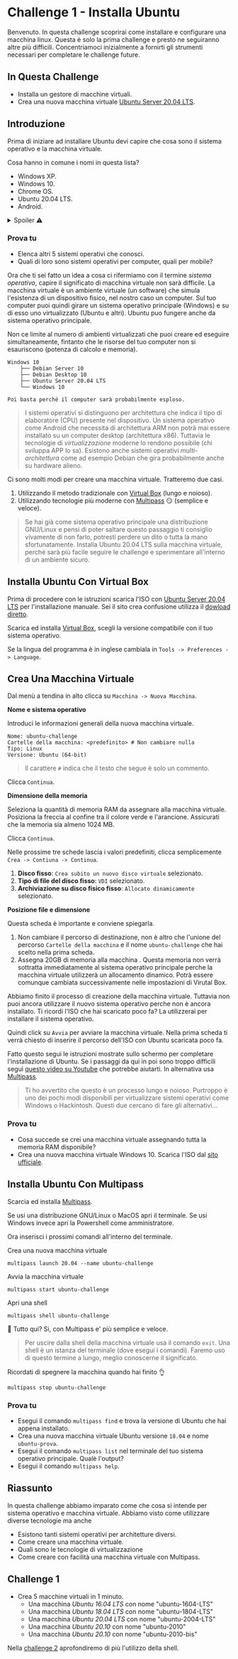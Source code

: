 [gitlab]: https://gitlab.com/
[ubuntu-downlad-server]: https://ubuntu.com/download/server/
[ubuntu-server-manual-download]: https://releases.ubuntu.com/20.04.2/ubuntu-20.04.2-live-server-amd64.iso/
[virtual-box]: https://www.virtualbox.org/
[windows-download]: https://www.microsoft.com/it-it/software-download/windows10ISO/
[multipass-download]: https://multipass.run/
[youtube-install-ubuntu]: https://youtu.be/EWAnQivQMw8?t=150
[dir-challenge-2]: ../challenge-2/

# Challenge 1 - Installa Ubuntu

Benvenuto. In questa challenge scoprirai come installare e configurare una macchina linux. Questa è solo la prima challenge e presto ne seguiranno altre più difficili. Concentriamoci inizialmente a fornirti gli strumenti necessari per completare le challenge future.

## In Questa Challenge

- Installa un gestore di macchine virtuali.
- Crea una nuova macchina virtuale [Ubuntu Server 20.04 LTS][ubuntu-downlad-server].

## Introduzione

Prima di iniziare ad installare Ubuntu devi capire che cosa sono il sistema operativo e la macchina virtuale.

Cosa hanno in comune i nomi in questa lista?

- Windows XP.
- Windows 10.
- Chrome OS.
- Ubuntu 20.04 LTS.
- Android.

<details>
<summary> Spoiler ⚠️</summary>
<p> Sono tutti quanti sistemi operativi. I primi quattro per computer, l'ultimo per mobile.</p>
</details> 

### Prova tu

- Elenca altri 5 sistemi operativi che conosci.
- Quali di loro sono sistemi operativi per computer, quali per mobile?

Ora che ti sei fatto un idea a cosa ci rifermiamo con il termine _sistema operativo_, capire il significato di macchina virtuale non sarà difficile. La macchina virtuale è un ambiente virtuale (un software) che simula l'esistenza di un dispositivo fisico, nel nostro caso un computer. Sul tuo computer puoi quindi girare un sistema operativo principale (Windows) e su di esso uno virtualizzato (Ubuntu e altri). Ubuntu puo fungere anche da sistema operativo principale.

Non ce limite al numero di ambienti virtualizzati che puoi creare ed eseguire simultaneamente, fintanto che le risorse del tuo computer non si esauriscono (potenza di calcolo e memoria).

```
Windows 10
    ├── Debian Server 10 
    ├── Debian Desktop 10
    ├── Ubuntu Server 20.04 LTS
    └── Windows 10

Poi basta perché il computer sarà probabilmente esploso.
```

> I sistemi operativi si distinguono per architettura che indica il tipo di elaboratore (CPU) presente nel dispositivo. Un sistema operativo come Android che necessita di architettura ARM non potrà mai essere installato su un computer desktop (architettura x86). Tuttavia le tecnologie di _virtualizzazione_ moderne lo rendono possibile (chi sviluppa APP lo sa). Esistono anche sistemi operativi  _multi-architettura_ come ad esempio Debian che gira probabilmente anche su hardware alieno.

Ci sono molti modi per creare una macchina virtuale. Tratteremo due casi.

1. Utilizzando il metodo tradizionale con [Virtual Box](#virtual-box) (lungo e noioso).
1. Utilizzando tecnologie più moderne con [Multipass](#multipass) 😏 (semplice e veloce).

> Se hai già come sistema operativo principale una distribuzione GNU/Linux e pensi di poter saltare questo passaggio ti consiglio vivamente di non farlo, potresti perdere un dito o tutta la mano sfortunatamente. Installa Ubuntu 20.04 LTS sulla macchina virtuale, perché sarà più facile seguire le challenge e sperimentare all'interno di un ambiente sicuro.

<a id="virtual-box"></a>
    
##  Installa Ubuntu Con Virtual Box

Prima di procedere con le istruzioni scarica l'ISO con [Ubuntu Server 20.04 LTS][ubuntu-downlad-server] per l'installazione manuale. Sei il sito crea confusione utilizza il [dowload diretto][ubuntu-server-manual-download].

Scarica ed installa [Virtual Box][virtual-box], scegli la versione compatibile con  il tuo sistema operativo.

Se la lingua del programma è in inglese cambiala in `Tools -> Preferences -> Language`.

## Crea Una Macchina Virtuale

Dal menù a tendina in alto clicca su `Macchina -> Nuova Macchina`.

**Nome e sistema operativo**

Introduci le informazioni generali della nuova macchina virtuale.

```
Nome: ubuntu-challenge
Cartelle della macchina: <predefinito> # Non cambiare nulla
Tipo: Linux
Versione: Ubuntu (64-bit)
```

> Il carattere `#` indica che il testo che segue è solo un commento.

Clicca `Continua`.

**Dimensione della memoria**

Seleziona la quantità di memoria RAM da assegnare alla macchina virtuale. Posiziona la freccia al confine tra il colore verde e l'arancione. Assicurati che la memoria sia almeno 1024 MB.

Clicca `Continua`.

Nelle prossime tre schede lascia i valori predefiniti, clicca semplicemente `Crea -> Contiuna -> Continua`.

1. **Disco fisso**:  `Crea subito un nuovo disco virtuale`  selezionato.
1. **Tipo di file del disco fisso**: `VDI`  selezionato.
1. **Archiviazione su disco fisico fisso**: `Allocato dinamicamente` selezionato.

**Posizione file e dimensione**

Questa scheda è importante e conviene spiegarla.

1. Non cambiare il percorso di destinazione, non è altro che l'unione del percorso `Cartelle della macchina` e il nome  `ubuntu-challenge`  che hai scelto nella prima scheda.
2. Assegna 20GB di memoria alla macchina . Questa memoria non verrà sottratta immediatamente al sistema operativo principale perche la macchina virtuale utilizzerà un allocamento dinamico. Potrà essere comunque cambiata successivamente nelle impostazioni di Virutal Box.

Abbiamo finito il processo di creazione della macchina virtuale. Tuttavia non puoi ancora utilizzare il nuovo sistema operativo perche non è ancora installato. Ti ricordi l'ISO che hai scaricato poco fa? La utilizzerai per installare il sistema operativo.

Quindi click su `Avvia` per avviare la macchina virtuale. Nella prima scheda ti verrà chiesto di inserire il percorso dell'ISO con Ubuntu scaricata poco fa.

Fatto questo segui le istruzioni mostrate sullo schermo per completare l'installazione di Ubuntu. Se i passaggi da qui in poi sono troppo difficili segui [questo video su Youtube][youtube-install-ubuntu] che potrebbe aiutarti. In alternativa usa [Multipass](#multipass).

> Ti ho avvertito che questo è un processo lungo e noioso. Purtroppo è uno dei pochi modi disponibili per virtualizzare sistemi operativi come Windows o Hackintosh. Questi due cercano di fare gli alternativi...

### Prova tu

- Cosa succede se crei una macchina virtuale assegnando tutta la memoria RAM disponibile?
- Crea una nuova macchina virtuale Windows 10. Scarica l'ISO dal [sito ufficiale][windows-download].

<a id="multipass"></a>

##  Installa Ubuntu Con Multipass

Scarcia ed installa [Multipass][multipass-download].

Se usi una distribuzione GNU/Linux o MacOS apri il terminale. Se usi Windows invece apri la Powershell come amministratore.

Ora inserisci i prossimi comandi all'interno del terminale.

Crea una nuova macchina virtuale

``` shell
multipass launch 20.04 --name ubuntu-challenge
```

Avvia la macchina virtuale

``` shell
multipass start ubuntu-challenge
```

Apri una shell

``` shell
multipass shell ubuntu-challenge
```

🤯 Tutto qui? Si, con Multipass e' più semplice e veloce.

> Per uscire dalla shell della macchina virtuale usa il comando `exit`. Una shell è un istanza del terminale (dove esegui i comandi).  Faremo uso di questo termine a lungo, meglio conoscerne il significato.

Ricordati di spegnere la macchina quando hai finito 👌

``` shell
multipass stop ubuntu-challenge
```

### Prova tu

- Esegui il comando  `multipass find` e trova la versione di Ubuntu che hai appena installato.
- Crea una nuova macchina virtuale Ubuntu versione `18.04`  e  nome `ubuntu-prova`.
- Esegui il comando  `multipass list` nel terminale del tuo sistema operativo principale. Qualè l'output?
- Esegui il comando  `multipass help`.

## Riassunto

In questa challenge abbiamo imparato come che cosa si intende per sistema operativo e macchina virtuale. Abbiamo visto come utilizzare diverse tecnologie ma anche
- Esistono tanti sistemi operativi per architetture diversi.
- Come creare una macchina virtuale.
- Quali sono le tecnologie di virtualizzazione
- Come creare con facilità una macchina virtuale con Multipass.

## Challenge 1

- Crea 5 macchine virtuali in 1 minuto.
  + Una macchina _Ubuntu 16.04 LTS_ con nome "ubuntu-1604-LTS"
  + Una macchina _Ubuntu 18.04 LTS_ con nome "ubuntu-1804-LTS"
  + Una macchina _Ubuntu 20.04 LTS_ con nome "ubuntu-2004-LTS"
  + Una macchina _Ubuntu 20.10_ con nome "ubuntu-2010"
  + Una macchina _Ubuntu 20.10_ con nome "ubuntu-2010-bis"

Nella [challenge 2][dir-challenge-2] aprofondiremo di più l'utilizzo della shell.
